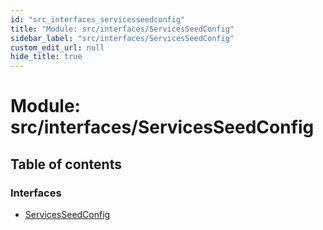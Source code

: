 ```yaml
---
id: "src_interfaces_servicesseedconfig"
title: "Module: src/interfaces/ServicesSeedConfig"
sidebar_label: "src/interfaces/ServicesSeedConfig"
custom_edit_url: null
hide_title: true
---
```


# Module: src/interfaces/ServicesSeedConfig

## Table of contents

### Interfaces

- [ServicesSeedConfig](../interfaces/src_interfaces_servicesseedconfig.servicesseedconfig.md)
